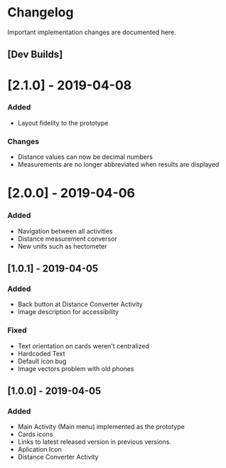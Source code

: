 # Changelog
Important implementation changes are documented here.

## [Dev Builds]

# [2.1.0] - 2019-04-08
### Added
- Layout fidelity to the prototype

### Changes
- Distance values can now be decimal numbers
- Measurements are no longer abbreviated when results are displayed

# [2.0.0] - 2019-04-06
### Added
- Navigation between all activities
- Distance measurement conversor
- New units such as hectometer

## [1.0.1] - 2019-04-05
### Added
- Back button at Distance Converter Activity
- Image description for accessibility
### Fixed
- Text orientation on cards weren't centralized
- Hardcoded Text
- Default icon bug
- Image vectors problem with old phones


## [1.0.0] - 2019-04-05
### Added
- Main Activity (Main menu) implemented as the prototype
- Cards icons
- Links to latest released version in previous versions.
- Aplication Icon
- Distance Converter Activity
